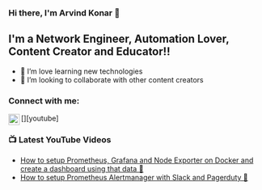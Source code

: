 ### Hi there, I'm Arvind Konar 👋

## I'm a Network Engineer, Automation Lover, Content Creator and Educator!!

- 🌱 I’m love learning new technologies
- 👯 I’m looking to collaborate with other content creators

### Connect with me:

[<img align="left" alt="codeSTACKr | YouTube" width="22px" src="https://cdn.jsdelivr.net/npm/simple-icons@v3/icons/youtube.svg" />][youtube]

### 📺 Latest YouTube Videos

<!-- YOUTUBE:START -->

- [How to setup Prometheus, Grafana and Node Exporter on Docker and create a dashboard using that data 💪](https://www.youtube.com/watch?v=RZ7xbUogin0&t=177s)
- [How to setup Prometheus Alertmanager with Slack and Pagerduty 💪](https://www.youtube.com/watch?v=QKkrsY-sndg&t=110s)

